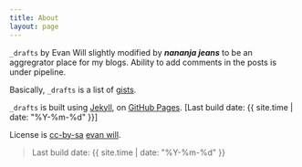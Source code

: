 ```yaml
---
title: About
layout: page
---
```


`_drafts` by Evan Will slightly modified by ***nananja jeans*** to be an aggregrator place for my blogs. Ability to add comments in the posts is under pipeline.

Basically, `_drafts` is a list of [gists](https://gist.github.com/). 


`_drafts` is built using [Jekyll](https://jekyllrb.com/), on [GitHub Pages](https://pages.github.com/).
[Last build date: {{ site.time | date: "%Y-%m-%d" }}]

License is <a href="https://creativecommons.org/licenses/by-sa/4.0/" target="_blank" title="license">cc-by-sa</a> [evan will](https://github.com/evanwill).



> Last build date: {{ site.time | date: "%Y-%m-%d" }}
